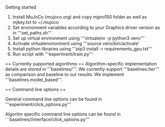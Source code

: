 Getting started

1. Install MuJoCo (mujoco.org) and copy mjpro150 folder as well as mjkey.txt to ~/.mujoco
2. Set environment variables according to your Graphics driver version as in '''set_paths.sh'''
3. Set up virtual environment using '''virtualenv -p python3 venv'''
4. Activate virtualenvironment using '''source venv/bin/activate'
5. Install python libraries using '''pip3 install -r requirements_gpu.txt'''
6. Run script with '''experiment/train.py'''



== Currently supported algorithms ==
Algorithm-specific implementation details are stored in '''baselines/<alg name>'''. 
We currently support '''baselines.her''' as comparison and baseline to our results. We implement '''baselines.model_based'''.

== Command line options ==

General command line options can be found in '''experiment/click_options.py'''

Algoritm specific command line options can be found in ```baselines/<alg name>/interface/click_options.py'''

